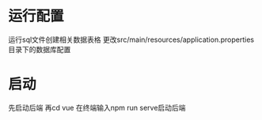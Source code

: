 # 运行配置
运行sql文件创建相关数据表格
更改src/main/resources/application.properties目录下的数据库配置
# 启动
先启动后端
再cd vue 在终端输入npm run serve启动后端
